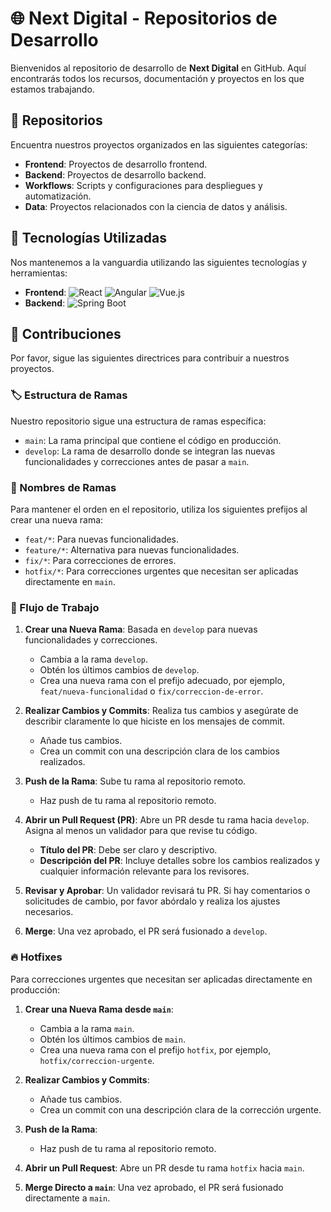 # 🌐 Next Digital - Repositorios de Desarrollo

Bienvenidos al repositorio de desarrollo de **Next Digital** en GitHub. Aquí encontrarás todos los recursos, documentación y proyectos en los que estamos trabajando.

## 📁 Repositorios

Encuentra nuestros proyectos organizados en las siguientes categorías:

- **Frontend**: Proyectos de desarrollo frontend.
- **Backend**: Proyectos de desarrollo backend.
- **Workflows**: Scripts y configuraciones para despliegues y automatización.
- **Data**: Proyectos relacionados con la ciencia de datos y análisis.

## 🚀 Tecnologías Utilizadas

Nos mantenemos a la vanguardia utilizando las siguientes tecnologías y herramientas:

- **Frontend**: ![React](https://img.shields.io/badge/-React-61DAFB?logo=react&logoColor=white) ![Angular](https://img.shields.io/badge/-Angular-DD0031?logo=angular&logoColor=white) ![Vue.js](https://img.shields.io/badge/-Vue.js-4FC08D?logo=vue.js&logoColor=white)
- **Backend**: ![Spring Boot](https://img.shields.io/badge/-Spring_Boot-6DB33F?logo=spring-boot&logoColor=white) 

## 🤝 Contribuciones

Por favor, sigue las siguientes directrices para contribuir a nuestros proyectos.

### 🏷 Estructura de Ramas

Nuestro repositorio sigue una estructura de ramas específica:

- `main`: La rama principal que contiene el código en producción.
- `develop`: La rama de desarrollo donde se integran las nuevas funcionalidades y correcciones antes de pasar a `main`.

### 🌿 Nombres de Ramas

Para mantener el orden en el repositorio, utiliza los siguientes prefijos al crear una nueva rama:

- `feat/*`: Para nuevas funcionalidades.
- `feature/*`: Alternativa para nuevas funcionalidades.
- `fix/*`: Para correcciones de errores.
- `hotfix/*`: Para correcciones urgentes que necesitan ser aplicadas directamente en `main`.

### 🚀 Flujo de Trabajo

1. **Crear una Nueva Rama**: Basada en `develop` para nuevas funcionalidades y correcciones.
   - Cambia a la rama `develop`.
   - Obtén los últimos cambios de `develop`.
   - Crea una nueva rama con el prefijo adecuado, por ejemplo, `feat/nueva-funcionalidad` o `fix/correccion-de-error`.

2. **Realizar Cambios y Commits**: Realiza tus cambios y asegúrate de describir claramente lo que hiciste en los mensajes de commit.
   - Añade tus cambios.
   - Crea un commit con una descripción clara de los cambios realizados.

3. **Push de la Rama**: Sube tu rama al repositorio remoto.
   - Haz push de tu rama al repositorio remoto.

4. **Abrir un Pull Request (PR)**: Abre un PR desde tu rama hacia `develop`. Asigna al menos un validador para que revise tu código.
   - **Título del PR**: Debe ser claro y descriptivo.
   - **Descripción del PR**: Incluye detalles sobre los cambios realizados y cualquier información relevante para los revisores.

5. **Revisar y Aprobar**: Un validador revisará tu PR. Si hay comentarios o solicitudes de cambio, por favor abórdalo y realiza los ajustes necesarios.

6. **Merge**: Una vez aprobado, el PR será fusionado a `develop`.

### 🔥 Hotfixes

Para correcciones urgentes que necesitan ser aplicadas directamente en producción:

1. **Crear una Nueva Rama desde `main`**:
   - Cambia a la rama `main`.
   - Obtén los últimos cambios de `main`.
   - Crea una nueva rama con el prefijo `hotfix`, por ejemplo, `hotfix/correccion-urgente`.

2. **Realizar Cambios y Commits**:
   - Añade tus cambios.
   - Crea un commit con una descripción clara de la corrección urgente.

3. **Push de la Rama**:
   - Haz push de tu rama al repositorio remoto.

4. **Abrir un Pull Request**: Abre un PR desde tu rama `hotfix` hacia `main`.

5. **Merge Directo a `main`**: Una vez aprobado, el PR será fusionado directamente a `main`.

